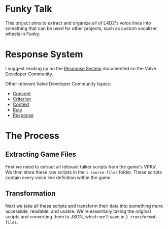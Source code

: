 # Funky Talk

This project aims to extract and organize all of L4D2's voice lines into something that can be used for other projects, such as custom vocalizer wheels in Funky.

# Response System

I suggest reading up on the [Response System](https://developer.valvesoftware.com/wiki/Response_System) documented on the Valve Developer Community.

Other relevant Valve Developer Community topics:

- [Concept](https://developer.valvesoftware.com/wiki/Concept)
- [Criterion](https://developer.valvesoftware.com/wiki/Criterion)
- [Context](https://developer.valvesoftware.com/wiki/Context)
- [Rule](https://developer.valvesoftware.com/wiki/Rule)
- [Response](https://developer.valvesoftware.com/wiki/Response)

# The Process

## Extracting Game Files

First we need to extract all relevant talker scripts from the game's VPKs'. We then store these raw scripts in the `1 source-files` folder. These scripts contain every voice line definition within the game.

## Transformation

Next we take all these scripts and transform their data into something more accessible, readable, and usable. We're essentially taking the original scripts and converting them to JSON, which we'll save in `2 transformed-files`.
